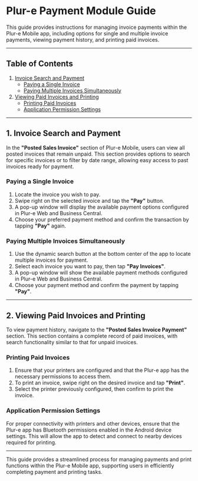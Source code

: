 # **Plur-e Payment Module Guide**

This guide provides instructions for managing invoice payments within the Plur-e Mobile app, including options for single and multiple invoice payments, viewing payment history, and printing paid invoices.

---

## **Table of Contents**
1. [Invoice Search and Payment](#1-invoice-search-and-payment)
   - [Paying a Single Invoice](#paying-a-single-invoice)
   - [Paying Multiple Invoices Simultaneously](#paying-multiple-invoices-simultaneously)
2. [Viewing Paid Invoices and Printing](#2-viewing-paid-invoices-and-printing)
   - [Printing Paid Invoices](#printing-paid-invoices)
   - [Application Permission Settings](#application-permission-settings)

---

## **1. Invoice Search and Payment**

In the **"Posted Sales Invoice"** section of Plur-e Mobile, users can view all posted invoices that remain unpaid. This section provides options to search for specific invoices or to filter by date range, allowing easy access to past invoices ready for payment.

### **Paying a Single Invoice**

1. Locate the invoice you wish to pay.
2. Swipe right on the selected invoice and tap the **"Pay"** button.
3. A pop-up window will display the available payment options configured in Plur-e Web and Business Central.
4. Choose your preferred payment method and confirm the transaction by tapping **"Pay"** again.

### **Paying Multiple Invoices Simultaneously**

1. Use the dynamic search button at the bottom center of the app to locate multiple invoices for payment.
2. Select each invoice you want to pay, then tap **"Pay Invoices"**.
3. A pop-up window will show the available payment methods configured in Plur-e Web and Business Central.
4. Choose your payment method and confirm the payment by tapping **"Pay"**.

---

## **2. Viewing Paid Invoices and Printing**

To view payment history, navigate to the **"Posted Sales Invoice Payment"** section. This section contains a complete record of paid invoices, with search functionality similar to that for unpaid invoices.

### **Printing Paid Invoices**

1. Ensure that your printers are configured and that the Plur-e app has the necessary permissions to access them.
2. To print an invoice, swipe right on the desired invoice and tap **"Print"**.
3. Select the printer previously configured, then confirm to print the invoice.

### **Application Permission Settings**

For proper connectivity with printers and other devices, ensure that the Plur-e app has Bluetooth permissions enabled in the Android device settings. This will allow the app to detect and connect to nearby devices required for printing.

---

This guide provides a streamlined process for managing payments and print functions within the Plur-e Mobile app, supporting users in efficiently completing payment and printing tasks.
